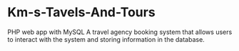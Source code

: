 # Km-s-Tavels-And-Tours
PHP web app with MySQL
A travel agency booking system that allows users to interact with the system and storing information in the database.
